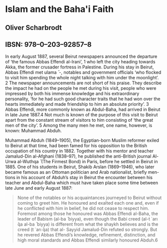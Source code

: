 # Islam and the Baha'i Faith

## Oliver Scharbrodt

## IBSN: 978–0–203–92857–8

In early August 1887, several Beirut newspapers announced the departure of ‘the famous Abbas Effendi al-Irani’, 1 who left the city heading towards Akka, the former crusader fortress in Palestine. During his stay in Beirut,  Abbas Effendi met ulama ̄ -, notables and government officials ‘who flocked to  visit him spending the whole night talking with him under the moonlight’. 2 The newspaper announcements are not short of his praise. They describe the impact he had on the people he met during his visit, people who were impressed by both his immense knowledge and his extraordinary personality, ‘for he had such good character traits that he had won over the hearts immediately and made friendship to him an absolute priority’. 3 Abbas Effendi, more commonly known as Abdul-Baha, had arrived in Beirut in late June 1887.4 Not much is known of the purpose of this visit to Beirut apart from the constant stream of visitors to him consisting of ‘the great men of the city’. 5 Among the many men he met, one name, however, is known: Muhammad Abduh.

Muhammad Abduh (1849–1905), the Egyptian-born Muslim reformer exiled to Beirut at that time, had been famed for his opposition to the British occupation of his country in 1882. Together with his mentor and teacher Jamalud-Din al-Afghani (1838–97), he published the anti-British journal Al- Urwa al-Wuthqa ̄ (The Firmest Bond) in Paris, before he settled in Beirut in 1885. One of his students in Beirut, Shakib Arslan (1869–1946), who later  became famous as an Ottoman politician and Arab nationalist, briefly men- tions in his account of Abduh’s stay in Beirut the encounter between his  teacher and Abdul-Baha which must have taken place some time between late June and early August 1887:

> None of the notables or his acquaintances journeyed to Beirut without coming to greet him. He honoured and exalted each one and, even if he conflicted with him in belief, he did not cease to respect him. Foremost among those he honoured was Abbas Effendi al-Baha, the leader of Babism (al-ba ̄ biyya), even though the Babi creed (al-t ̇  arı ̄qa al-ba ̄ biyya) is  different from what the shaykh believes and is the creed (t  ̇  arı ̄qa) that al- Sayyid Jamalud-Din refuted so strongly. But he revered Abbas Effendi’s knowledge, refinement, distinction, and high moral standards and Abbas Effendi similarly honoured Abduh.6 

